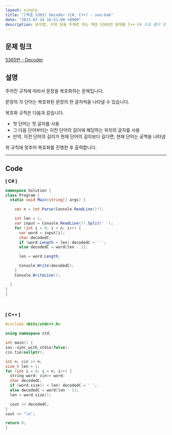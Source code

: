 ```yaml
---
layout: single
title: "[백준 5365] Decoder (C#, C++) - soo:bak"
date: "2023-07-14 16:51:00 +0900"
description: 문자열, 구현 등을 주제로 하는 백준 5365번 문제를 C++ C# 으로 풀이 및 해설
---
```


## 문제 링크
  [5365번 - Decoder](https://www.acmicpc.net/problem/5365)

## 설명
주어진 규칙에 따라서 문장을 복호화하는 문제입니다. <br>

문장의 각 단어는 복호화된 문장의 한 글자씩을 나타낼 수 있습니다. <br>

복호화 규칙은 다음과 같습니다. <br>

- 첫 단어는 첫 글자를 사용<br>
- 그 다음 단어부터는 이전 단어의 길이에 해당하는 위치의 글자를 사용<br>
- 만약, 이전 단어의 길이가 현재 단어의 길이보다 길다면, 현재 단어는 공백을 나타냄<br>

위 규칙에 맞추어 복호화를 진행한 후 출력합니다. <br>

- - -

## Code
<b>[ C# ] </b>
<br>

  ```c#
namespace Solution {
  class Program {
    static void Main(string[] args) {

      var n = int.Parse(Console.ReadLine()!);

      int len = 1;
      var input = Console.ReadLine()!.Split(' ');
      for (int i = 0; i < n; i++) {
        var word = input[i];
        char decodedC;
        if (word.Length < len) decodedC = ' ';
        else decodedC = word[len - 1];

        len = word.Length;

        Console.Write(decodedC);
      }
      Console.WriteLine();

    }
  }
}
  ```
<br><br>
<b>[ C++ ] </b>
<br>

  ```c++
#include <bits/stdc++.h>

using namespace std;

int main() {
  ios::sync_with_stdio(false);
  cin.tie(nullptr);

  int n; cin >> n;
  size_t len = 1;
  for (int i = 0; i < n; i++) {
    string word; cin>> word;
    char decodedC;
    if (word.size() < len) decodedC = ' ';
    else decodedC = word[len - 1];
    len = word.size();

    cout << decodedC;
  }
  cout << "\n";

  return 0;
}
  ```

